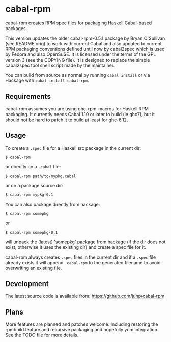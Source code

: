 # cabal-rpm

cabal-rpm creates RPM spec files for packaging Haskell Cabal-based packages.

This version updates the older cabal-rpm-0.5.1 package by Bryan O'Sullivan
(see README.orig) to work with current Cabal and also updated to current RPM
packaging conventions defined until now by cabal2spec which is used by Fedora
and also OpenSuSE.  It is licensed under the terms of the GPL version 3
(see the COPYING file).  It is designed to replace the simple cabal2spec tool
shell script made by the maintainer.

You can build from source as normal by running `cabal install`
or via Hackage with `cabal install cabal-rpm`.

## Requirements
cabal-rpm assumes you are using ghc-rpm-macros for Haskell RPM packaging.
It currently needs Cabal 1.10 or later to build (ie ghc7),
but it should not be hard to patch it to build at least for ghc-6.12.

## Usage
To create a `.spec` file for a Haskell src package in the current dir:

    $ cabal-rpm

or directly on a `.cabal` file:

    $ cabal-rpm path/to/mypkg.cabal

or on a package source dir:

    $ cabal-rpm mypkg-0.1

You can also package directly from hackage:

    $ cabal-rpm somepkg

or

    $ cabal-rpm somepkg-0.1

will unpack the (latest) 'somepkg' package from hackage
(if the dir does not exist, otherwise it uses the existing dir)
and create a spec file for it.

cabal-rpm always creates `.spec` files in the current dir
and if a `.spec` file already exists it will append `.cabal-rpm`
to the generated filename to avoid overwriting an existing file.

## Development
The latest source code is available from: https://github.com/juhp/cabal-rpm

## Plans
More features are planned and patches welcome.
Including restoring the rpmbuild feature and recursive
packaging and hopefully yum integration.  See the TODO file
for more details.

